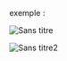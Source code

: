 exemple :

![Sans titre](https://github.com/fk-crafter/html-css-js-header-navigation/assets/127132293/749f5943-471b-4767-bc7a-fdc718b09775)

![Sans titre2](https://github.com/fk-crafter/html-css-js-header-navigation/assets/127132293/14286fcc-9261-4d0a-8a3b-d0e2c8e54f98)
